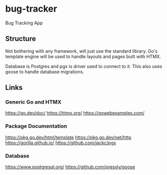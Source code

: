 # bug-tracker
Bug Tracking App

## Structure

Not bothering with any framework, will just use the standard library. Go's template engine will be used to handle layouts and pages built with HTMX.

Database is Postgres and pgx is driver used to connect to it. This also uses goose to handle database migrations.

## Links

### Generic Go and HTMX

https://go.dev/doc/
https://htmx.org/
https://gowebexamples.com/

### Package Documentation

https://pkg.go.dev/html/template
https://pkg.go.dev/net/http
https://gorilla.github.io/
https://github.com/jackc/pgx

### Database

https://www.postgresql.org/
https://github.com/pressly/goose